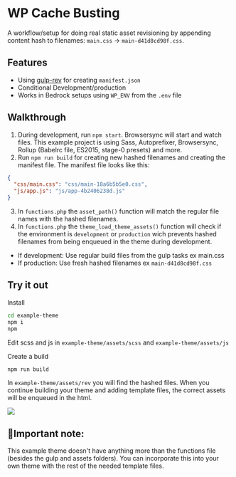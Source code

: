 # WP Cache Busting

A workflow/setup for doing real static asset revisioning by appending content hash to filenames: `main.css` → `main-d41d8cd98f.css`.

## Features
+ Using [gulp-rev](https://github.com/sindresorhus/gulp-rev) for creating `manifest.json`
+ Conditional Development/production 
+ Works in Bedrock setups using `WP_ENV` from the `.env` file

## Walkthrough

1. During development, run `npm start`. Browsersync will start and watch files. This example project is using Sass, Autoprefixer, Browsersync, Rollup (Babelrc file, ES2015, stage-0 presets) and more.
2. Run `npm run build` for creating new hashed filenames and creating the manifest file. The manifest file looks like this:
```json
{
  "css/main.css": "css/main-18a6b5b5e0.css",
  "js/app.js": "js/app-4b2406238d.js"
}
```
3. In `functions.php` the `asset_path()` function will match the regular file names with the hashed filenames.
4. In `functions.php` the `theme_load_theme_assets()` function will check if the environment is `development` or `production` wich prevents hashed filenames from being enqueued in the theme during development.
+ If development: Use regular build files from the gulp tasks ex main.css
+ If production: Use fresh hashed filenames ex `main-d41d8cd98f.css`

## Try it out

Install
```bash
cd example-theme
npm i
npm
```
Edit scss and js in `example-theme/assets/scss` and `example-theme/assets/js`

Create a build
```bash
npm run build
```

In `example-theme/assets/rev` you will find the hashed files. When you continue building your theme and adding template files, the correct assets will be enqueued in the html.

![](https://res.cloudinary.com/urre/image/upload/v1493125404/fhujrgqhe2pupcieiooh.png)

## 🙋‍Important note: 
This example theme doesn't have anything more than the functions file (besides the gulp and assets folders). You can incorporate this into your own theme with the rest of the needed template files.

